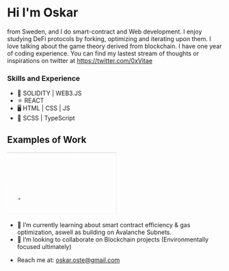 # Hi I'm Oskar 
from Sweden, and I do smart-contract and Web development. I enjoy studying DeFi protocols by forking, optimizing and iterating upon them. I love talking about the game theory derived from blockchain. I have one year of coding experience. You can find my lastest stream of thoughts or inspirations on twitter at https://twitter.com/0xVitae


### Skills and Experience
* 🔗 SOLIDITY | WEB3.JS
* ⚛  REACT
* 🖥 HTML | CSS | JS
* 📖 SCSS | TypeScript

## Examples of Work
<img src="https://github.com/0xVitae/0xVitae/blob/main/animation.gif" width="256"/>


- 🌱 I’m currently learning about smart contract efficiency & gas optimization, aswell as building on Avalanche Subnets.
- 👯 I’m looking to collaborate on Blockchain projects (Environmentally focused ultimately) 
* Reach me at: oskar.oste@gmail.com 




